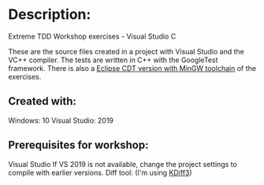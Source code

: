 # Description:
Extreme TDD Workshop exercises - Visual Studio C

These are the source files created in a project with Visual Studio and the VC++ compiler. The tests are written in C++ with the GoogleTest framework. There is also a [Eclipse CDT version with MinGW toolchain](https://github.com/gilzilberfeld/extreme-tdd/tree/master/cdt_c/) of the exercises.

## Created with:
Windows:        10
Visual Studio:  2019

## Prerequisites for workshop:
Visual Studio
If VS 2019 is not available, change the project settings to compile with earlier versions.
Diff tool: (I'm using [KDiff3](http://kdiff3.sourceforge.net/))

